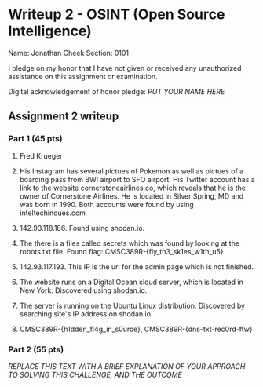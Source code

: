 Writeup 2 - OSINT (Open Source Intelligence)
======

Name: Jonathan Cheek
Section: 0101

I pledge on my honor that I have not given or received any unauthorized assistance on this assignment or examination.

Digital acknowledgement of honor pledge: *PUT YOUR NAME HERE*

## Assignment 2 writeup

### Part 1 (45 pts)

1. Fred Krueger

2. His Instagram has several pictues of Pokemon as well as pictues of a boarding pass from BWI airport to SFO airport.
His Twitter account has a link to the website cornerstoneairlines.co, which reveals that he is the owner of Cornerstone
Airlines. He is located in Silver Spring, MD and was born in 1990. Both accounts were found by using inteltechinques.com

3. 142.93.118.186. Found using shodan.io. 

4. The there is a files called secrets which was found by looking at the robots.txt file. Found flag: CMSC389R-{fly_th3_sk1es_w1th_u5}

5. 142.93.117.193. This IP is the url for the admin page which is not finished.

6. The website runs on a Digital Ocean cloud server, which is located in New York. Discovered using shodan.io.

7. The server is running on the Ubuntu Linux distribution. Discovered by searching site's IP address on shodan.io.

8. CMSC389R-{h1dden_fl4g_in_s0urce}, CMSC389R-{dns-txt-rec0rd-ftw}

### Part 2 (55 pts)

*REPLACE THIS TEXT WITH A BRIEF EXPLANATION OF YOUR APPROACH TO SOLVING THIS CHALLENGE, AND THE OUTCOME*
